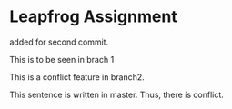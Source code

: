 <!DOCTYPE html>
<html>
<head>
	<meta charset="utf-8">
	<title></title>
</head>
<body>
<h1>Leapfrog Assignment</h1>
<p>added for second commit.</p>
<p>This is to be seen in brach 1</p>
<p>This is a conflict feature in branch2.</p>
<p>This sentence is written in master. Thus, there is conflict.</p>

</body>
</html>
